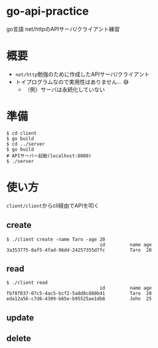 # go-api-practice
go言語 net/httpのAPIサーバ/クライアント練習

# 概要
- `net/http`勉強のために作成したAPIサーバ/クライアント
- トイプログラムなので実用性はありません... :sweat_smile:
    - （例）サーバは永続化していない 

# 準備

```sh:
$ cd client
$ go build
$ cd ../server
$ go build
# APIサーバー起動(localhost:8080)
$ ./server
```

# 使い方
`client/client`からcli経由でAPIを叩く

## create

```sh:
$ ./client create -name Taro -age 20
                                  id         name age
3a353775-8af5-4fad-96dd-24257355d7fc         Taro  20
```

## read

```sh:
$ ./client read
                                  id         name age
fbf8f037-07c5-4ac5-bcf2-5a8d8c860b41         Taro  20
eda12a56-c7d6-4309-b65e-b95525ae1db8         John  25
```

## update

## delete
